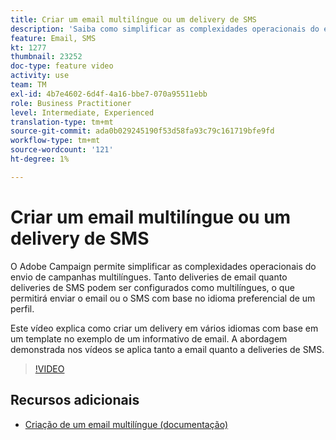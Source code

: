 ```yaml
---
title: Criar um email multilíngue ou um delivery de SMS
description: 'Saiba como simplificar as complexidades operacionais do envio de campanhas multilíngues. '
feature: Email, SMS
kt: 1277
thumbnail: 23252
doc-type: feature video
activity: use
team: TM
exl-id: 4b7e4602-6d4f-4a16-bbe7-070a95511ebb
role: Business Practitioner
level: Intermediate, Experienced
translation-type: tm+mt
source-git-commit: ada0b029245190f53d58fa93c79c161719bfe9fd
workflow-type: tm+mt
source-wordcount: '121'
ht-degree: 1%

---
```


# Criar um email multilíngue ou um delivery de SMS

O Adobe Campaign permite simplificar as complexidades operacionais do envio de campanhas multilíngues. Tanto deliveries de email quanto deliveries de SMS podem ser configurados como multilíngues, o que permitirá enviar o email ou o SMS com base no idioma preferencial de um perfil.

Este vídeo explica como criar um delivery em vários idiomas com base em um template no exemplo de um informativo de email. A abordagem demonstrada nos vídeos se aplica tanto a email quanto a deliveries de SMS.

>[!VIDEO](https://video.tv.adobe.com/v/23252?quality=12)

## Recursos adicionais

* [Criação de um email multilíngue (documentação)](https://docs.adobe.com/content/help/en/campaign-standard/using/communication-channels/email-messages/creating-a-multilingual-email.html)
